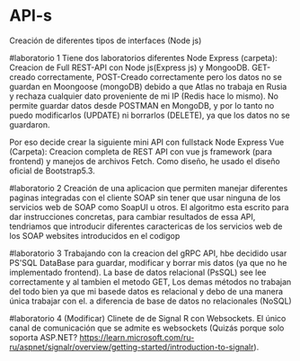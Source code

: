 # API-s
Creación de diferentes tipos de interfaces (Node js) 

#laboratorio 1
Tiene dos laboratorios diferentes 
 Node Express (carpeta): Creacion de Full REST-API con Node js(Express js) y MongooDB. GET-creado correctamente, POST-Creado correctamente pero los datos no se guardan   en Moongoose (mongoDB) debido a que Atlas no trabaja en Rusia y rechaza cualquier dato proveniente de mi IP (Redis hace lo mismo). No permite guardar datos desde POSTMAN en MongoDB, y por lo tanto no puedo modificarlos (UPDATE) ni borrarlos (DELETE), ya que los datos no se guardaron.
 
 Por eso decide crear la siguiente mini API con fullstack
 Node Express Vue (Carpeta): Creacion completa de REST API con  vue js framework (para frontend) y manejos de archivos Fetch. Como diseño, he usado el diseño oficial de Bootstrap5.3.
 
 
 #laboratorio 2
Creación de una aplicacion que permiten manejar diferentes paginas integradas con el cliente SOAP sin tener que usar ninguna de los servicios web de SOAP como SoapUI u otros.
El algoritmo esta escrito para dar instrucciones concretas, para cambiar resultados de essa API, tendriamos que introducir diferentes caractericas de los servicios web de los SOAP websites introducidos en el codigop


 
 #laboratorio 3 
 Trabajando con la creacion del gRPC API, hbe decidido usar PS'SQL DataBase para guardar, modificar y borrar mis datos (ya que no he implementado frontend).
 La base de datos relacional (PsSQL) see lee correctamente y al tambien el metodo GET, Los demas métodos no trabajan del todo bien ya que mi basede datos es relacional y debo de una manera única trabajar con el. a diferencia de base de datos no relacionales (NoSQL)
 
  
  
  #laboratorio 4 (Modificar)
  Clinete de de Signal R con Websockets. El único canal de comunicación que se admite es websockets (Quizás porque solo soporta ASP.NET? https://learn.microsoft.com/ru-ru/aspnet/signalr/overview/getting-started/introduction-to-signalr). 
  
